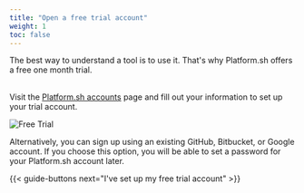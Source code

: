 ```yaml
---
title: "Open a free trial account"
weight: 1
toc: false
---
```


The best way to understand a tool is to use it. That's why Platform.sh offers a free one month trial.<br><br>

Visit the [Platform.sh accounts](https://accounts.platform.sh/platform/trial/general/setup) page and fill out your information to set up your trial account.

![Free Trial](/images/getting-started/free-trial.png "0.50")

Alternatively, you can sign up using an existing GitHub, Bitbucket, or Google account. If you choose this option, you will be able to set a password for your Platform.sh account later.

{{< guide-buttons next="I've set up my free trial account" >}}

